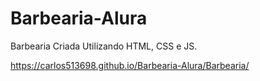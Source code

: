 # Barbearia-Alura


Barbearia Criada Utilizando HTML, CSS e JS.

https://carlos513698.github.io/Barbearia-Alura/Barbearia/
